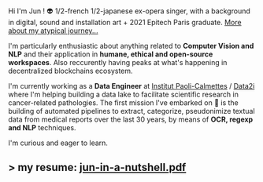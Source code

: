 Hi I'm Jun ! :alien: 1/2-french 1/2-japanese ex-opera singer, with a background in digital, sound and installation art + 2021 Epitech Paris graduate. [More about my atypical journey...](../../../resume)

I'm particularly enthusiastic about anything related to **Computer Vision and NLP** and their application in **humane, ethical and open-source workspaces**. Also reccurently having peaks at what's happening in decentralized blockchains ecosystem.

I'm currently working as a **Data Engineer** at [Institut Paoli-Calmettes](https://www.institutpaolicalmettes.fr/) / [Data2i](https://www.data2i.fr/) where I'm helping building a data lake to facilitate scientific research in cancer-related pathologies. The first mission I've embarked on :space_invader: is the building of automated pipelines to extract, categorize, pseudonimize textual data from medical reports over the last 30 years, by means of **OCR, regexp and NLP** techniques. 

I'm curious and eager to learn.

## > my resume: [jun-in-a-nutshell.pdf](https://github.com/szkjn/resume/files/7416757/Jun-Suzuki-Resume.pdf)
